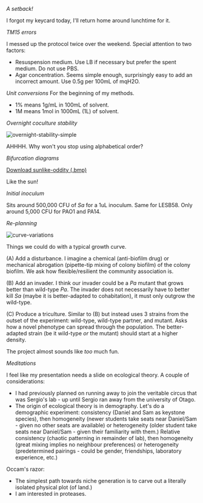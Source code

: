 *A setback!*

I forgot my keycard today, I'll return home around lunchtime for it.

*TM15 errors*

I messed up the protocol twice over the weekend. Special attention to two factors:
- Resuspension medium. Use LB if necessary but prefer the spent medium. Do not use PBS.
- Agar concentration. Seems simple enough, surprisingly easy to add an incorrect amount. Use 0.5g per 100mL of mqH2O.

*Unit conversions*
For the beginning of my methods.

- 1% means 1g/mL in 100mL of solvent.
- 1M means 1mol in 1000mL (1L) of solvent.

*Overnight coculture stability*

![overnight-stability-simple](https://github.com/marklemzin/marks-masters/raw/main/graphs/30.4%20pilot%20CFU%20stability/30.4%20overnight-stability-simple.png)

AHHHH. Why won't you stop using alphabetical order?

*Bifurcation diagrams*

[Download sunlike-oddity (.bmp)](https://github.com/marklemzin/marks-masters/raw/main/raw-data/30.4%20agar%20thickness%20optimization/._323%20day%202%2035mm%20oddity.bmp)

Like the sun!

*Initial inoculum*

Sits around 500,000 CFU of *Sa* for a 1uL inoculum. Same for LESB58. Only around 5,000 CFU for PAO1 and PA14.

*Re-planning*

![curve-variations](https://github.com/marklemzin/marks-masters/raw/main/home-made-diagrams/29.4%20curve-variations.png)

Things we could do with a typical growth curve.

(A) Add a disturbance. I imagine a chemical (anti-biofilm drug) or mechanical abrogation (pipette-tip mixing of colony biofilm) of the colony biofilm. We ask how flexible/resilient the community association is.

(B) Add an invader. I think our invader could be a *Pa* mutant that grows better than wild-type *Pa*. The invader does not necessarily have to better kill *Sa* (maybe it is better-adapted to cohabitation), it must only outgrow the wild-type.

(C) Produce a triculture. Similar to (B) but instead uses 3 strains from the outset of the experiment: wild-type, wild-type partner, and mutant. Asks how a novel phenotype can spread through the population. The better-adapted strain (be it wild-type *or* the mutant) should start at a higher density.

The project almost sounds like *too* much fun.

*Meditations*

I feel like my presentation needs a slide on ecological theory. A couple of considerations:
- I had previously planned on running away to join the veritable circus that was Sergio's lab - up until Sergio ran away from the university of Otago.
- The origin of ecological theory is in demography. Let's do a demographic experiment: consistency (Daniel and Sam as keystone species), then homogeneity (newer students take seats near Daniel/Sam - given no other seats are available) or heterogeneity (older student take seats near Daniel/Sam - given their familiarity with them.) Relative consistency (chaotic patterning in remainder of lab), then homogeneity (great mixing implies no neighbour preferences) or heterogeneity (predetermined pairings - could be gender, friendships, laboratory experience, etc.)

Occam's razor:
- The simplest path towards niche generation is to carve out a literally isolated physical plot (of land.)
- I am interested in proteases.